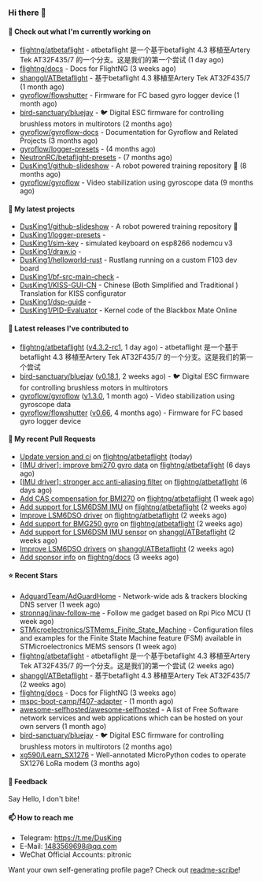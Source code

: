 ### Hi there 👋

#### 👷 Check out what I'm currently working on

- [flightng/atbetaflight](https://github.com/flightng/atbetaflight) - atbetaflight 是一个基于betaflight 4.3  移植至Artery Tek AT32F435/7 的一个分支。这是我们的第一个尝试 (1 day ago)
- [flightng/docs](https://github.com/flightng/docs) - Docs for FlightNG (3 weeks ago)
- [shanggl/ATBetaflight](https://github.com/shanggl/ATBetaflight) - 基于betaflight 4.3  移植至Artery Tek AT32F435/7 (1 month ago)
- [gyroflow/flowshutter](https://github.com/gyroflow/flowshutter) - Firmware for FC based gyro logger device (1 month ago)
- [bird-sanctuary/bluejay](https://github.com/bird-sanctuary/bluejay) - :bird: Digital ESC firmware for controlling brushless motors in multirotors (2 months ago)
- [gyroflow/gyroflow-docs](https://github.com/gyroflow/gyroflow-docs) - Documentation for Gyroflow and Related Projects (3 months ago)
- [gyroflow/logger-presets](https://github.com/gyroflow/logger-presets) -  (4 months ago)
- [NeutronRC/betaflight-presets](https://github.com/NeutronRC/betaflight-presets) -  (7 months ago)
- [DusKing1/github-slideshow](https://github.com/DusKing1/github-slideshow) - A robot powered training repository :robot: (8 months ago)
- [gyroflow/gyroflow](https://github.com/gyroflow/gyroflow) - Video stabilization using gyroscope data (9 months ago)

#### 🌱 My latest projects

- [DusKing1/github-slideshow](https://github.com/DusKing1/github-slideshow) - A robot powered training repository :robot:
- [DusKing1/logger-presets](https://github.com/DusKing1/logger-presets) - 
- [DusKing1/sim-key](https://github.com/DusKing1/sim-key) - simulated keyboard on esp8266 nodemcu v3
- [DusKing1/draw.io](https://github.com/DusKing1/draw.io) - 
- [DusKing1/helloworld-rust](https://github.com/DusKing1/helloworld-rust) - Rustlang running on a custom F103 dev board
- [DusKing1/bf-src-main-check](https://github.com/DusKing1/bf-src-main-check) - 
- [DusKing1/KISS-GUI-CN](https://github.com/DusKing1/KISS-GUI-CN) - Chinese (Both Simplified and Traditional ) Translation for KISS configurator
- [DusKing1/dsp-guide](https://github.com/DusKing1/dsp-guide) - 
- [DusKing1/PID-Evaluator](https://github.com/DusKing1/PID-Evaluator) - Kernel code of the Blackbox Mate Online

#### 🔭 Latest releases I've contributed to

- [flightng/atbetaflight](https://github.com/flightng/atbetaflight) ([v4.3.2-rc1](https://github.com/flightng/atbetaflight/releases/tag/v4.3.2-rc1), 1 day ago) - atbetaflight 是一个基于betaflight 4.3  移植至Artery Tek AT32F435/7 的一个分支。这是我们的第一个尝试
- [bird-sanctuary/bluejay](https://github.com/bird-sanctuary/bluejay) ([v0.18.1](https://github.com/bird-sanctuary/bluejay/releases/tag/v0.18.1), 2 weeks ago) - :bird: Digital ESC firmware for controlling brushless motors in multirotors
- [gyroflow/gyroflow](https://github.com/gyroflow/gyroflow) ([v1.3.0](https://github.com/gyroflow/gyroflow/releases/tag/v1.3.0), 1 month ago) - Video stabilization using gyroscope data
- [gyroflow/flowshutter](https://github.com/gyroflow/flowshutter) ([v0.66](https://github.com/gyroflow/flowshutter/releases/tag/v0.66), 4 months ago) - Firmware for FC based gyro logger device

#### 🔨 My recent Pull Requests

- [Update version and ci](https://github.com/flightng/atbetaflight/pull/13) on [flightng/atbetaflight](https://github.com/flightng/atbetaflight) (today)
- [[IMU driver]: improve bmi270 gyro data](https://github.com/flightng/atbetaflight/pull/11) on [flightng/atbetaflight](https://github.com/flightng/atbetaflight) (6 days ago)
- [[IMU driver]: stronger acc anti-aliasing filter](https://github.com/flightng/atbetaflight/pull/8) on [flightng/atbetaflight](https://github.com/flightng/atbetaflight) (6 days ago)
- [Add CAS compensation for BMI270](https://github.com/flightng/atbetaflight/pull/4) on [flightng/atbetaflight](https://github.com/flightng/atbetaflight) (1 week ago)
- [Add support for LSM6DSM IMU](https://github.com/flightng/atbetaflight/pull/3) on [flightng/atbetaflight](https://github.com/flightng/atbetaflight) (2 weeks ago)
- [Improve LSM6DSO driver](https://github.com/flightng/atbetaflight/pull/2) on [flightng/atbetaflight](https://github.com/flightng/atbetaflight) (2 weeks ago)
- [Add support for BMG250 gyro](https://github.com/flightng/atbetaflight/pull/1) on [flightng/atbetaflight](https://github.com/flightng/atbetaflight) (2 weeks ago)
- [Add support for LSM6DSM IMU sensor](https://github.com/shanggl/ATBetaflight/pull/6) on [shanggl/ATBetaflight](https://github.com/shanggl/ATBetaflight) (2 weeks ago)
- [Improve LSM6DSO drivers](https://github.com/shanggl/ATBetaflight/pull/5) on [shanggl/ATBetaflight](https://github.com/shanggl/ATBetaflight) (2 weeks ago)
- [Add sponsor info](https://github.com/flightng/docs/pull/1) on [flightng/docs](https://github.com/flightng/docs) (3 weeks ago)

#### ⭐ Recent Stars

- [AdguardTeam/AdGuardHome](https://github.com/AdguardTeam/AdGuardHome) - Network-wide ads &amp; trackers blocking DNS server (1 week ago)
- [stronnag/inav-follow-me](https://github.com/stronnag/inav-follow-me) - Follow me gadget based on Rpi Pico MCU (1 week ago)
- [STMicroelectronics/STMems_Finite_State_Machine](https://github.com/STMicroelectronics/STMems_Finite_State_Machine) - Configuration files and examples for the Finite State Machine feature (FSM) available in STMicroelectronics MEMS sensors (1 week ago)
- [flightng/atbetaflight](https://github.com/flightng/atbetaflight) - atbetaflight 是一个基于betaflight 4.3  移植至Artery Tek AT32F435/7 的一个分支。这是我们的第一个尝试 (2 weeks ago)
- [shanggl/ATBetaflight](https://github.com/shanggl/ATBetaflight) - 基于betaflight 4.3  移植至Artery Tek AT32F435/7 (2 weeks ago)
- [flightng/docs](https://github.com/flightng/docs) - Docs for FlightNG (3 weeks ago)
- [mspc-boot-camp/f407-adapter](https://github.com/mspc-boot-camp/f407-adapter) -  (1 month ago)
- [awesome-selfhosted/awesome-selfhosted](https://github.com/awesome-selfhosted/awesome-selfhosted) - A list of Free Software network services and web applications which can be hosted on your own servers (1 month ago)
- [bird-sanctuary/bluejay](https://github.com/bird-sanctuary/bluejay) - :bird: Digital ESC firmware for controlling brushless motors in multirotors (2 months ago)
- [xg590/Learn_SX1276](https://github.com/xg590/Learn_SX1276) - Well-annotated MicroPython codes to operate SX1276 LoRa modem (3 months ago)

#### 💬 Feedback

Say Hello, I don't bite!

#### 📫 How to reach me

- Telegram: https://t.me/DusKing
- E-Mail: 1483569698@qq.com
- WeChat Official Accounts: pitronic

Want your own self-generating profile page? Check out [readme-scribe](https://github.com/muesli/readme-scribe)!
